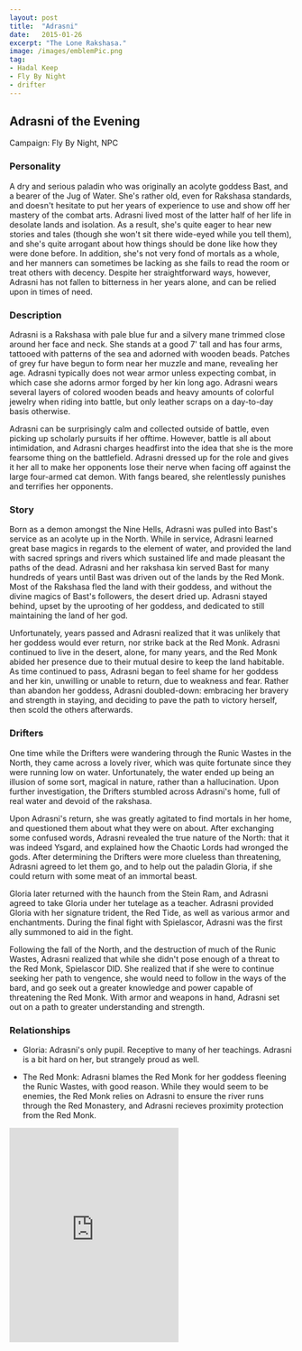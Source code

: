 ```yaml
---
layout: post
title:  "Adrasni"
date:   2015-01-26
excerpt: "The Lone Rakshasa."
image: /images/emblemPic.png
tag:
- Hadal Keep
- Fly By Night
- drifter 
---
```


## Adrasni of the Evening

Campaign: Fly By Night, NPC

### Personality

A dry and serious paladin who was originally an acolyte goddess Bast, and a bearer of the Jug of Water. She's rather old, even for Rakshasa standards, and doesn't hesitate to put her years of experience to use and show off her mastery of the combat arts. Adrasni lived most of the latter half of her life in desolate lands and isolation. As a result, she's quite eager to hear new stories and tales (though she won't sit there wide-eyed while you tell them), and she's quite arrogant about how things should be done like how they were done before. In addition, she's not very fond of mortals as a whole, and her manners can sometimes be lacking as she fails to read the room or treat others with decency. Despite her straightforward ways, however, Adrasni has not fallen to bitterness in her years alone, and can be relied upon in times of need.

### Description

Adrasni is a Rakshasa with pale blue fur and a silvery mane trimmed close around her face and neck. She stands at a good 7' tall and has four arms, tattooed with patterns of the sea and adorned with wooden beads. Patches of grey fur have begun to form near her muzzle and mane, revealing her age. Adrasni typically does not wear armor unless expecting combat, in which case she adorns armor forged by her kin long ago. Adrasni wears several layers of colored wooden beads and heavy amounts of colorful jewelry when riding into battle, but only leather scraps on a day-to-day basis otherwise.

Adrasni can be surprisingly calm and collected outside of battle, even picking up scholarly pursuits if her offtime. However, battle is all about intimidation, and Adrasni charges headfirst into the idea that she is the more fearsome thing on the battlefield. Adrasni dressed up for the role and gives it her all to make her opponents lose their nerve when facing off against the large four-armed cat demon. With fangs beared, she relentlessly punishes and terrifies her opponents.

### Story

Born as a demon amongst the Nine Hells, Adrasni was pulled into Bast's service as an acolyte up in the North. While in service, Adrasni learned great base magics in regards to the element of water, and provided the land with sacred springs and rivers which sustained life and made pleasant the paths of the dead. Adrasni and her rakshasa kin served Bast for many hundreds of years until Bast was driven out of the lands by the Red Monk. Most of the Rakshasa fled the land with their goddess, and without the divine magics of Bast's followers, the desert dried up. Adrasni stayed behind, upset by the uprooting of her goddess, and dedicated to still maintaining the land of her god.

Unfortunately, years passed and Adrasni realized that it was unlikely that her goddess would ever return, nor strike back at the Red Monk. Adrasni continued to live in the desert, alone, for many years, and the Red Monk abided her presence due to their mutual desire to keep the land habitable. As time continued to pass, Adrasni began to feel shame for her goddess and her kin, unwilling or unable to return, due to weakness and fear. Rather than abandon her goddess, Adrasni doubled-down: embracing her bravery and strength in staying, and deciding to pave the path to victory herself, then scold the others afterwards.

### Drifters

One time while the Drifters were wandering through the Runic Wastes in the North, they came across a lovely river, which was quite fortunate since they were running low on water. Unfortunately, the water ended up being an illusion of some sort, magical in nature, rather than a hallucination. Upon further investigation, the Drifters stumbled across Adrasni's home, full of real water and devoid of the rakshasa.

Upon Adrasni's return, she was greatly agitated to find mortals in her home, and questioned them about what they were on about. After exchanging some confused words, Adrasni revealed the true nature of the North: that it was indeed Ysgard, and explained how the Chaotic Lords had wronged the gods. After determining the Drifters were more clueless than threatening, Adrasni agreed to let them go, and to help out the paladin Gloria, if she could return with some meat of an immortal beast.

Gloria later returned with the haunch from the Stein Ram, and Adrasni agreed to take Gloria under her tutelage as a teacher. Adrasni provided Gloria with her signature trident, the Red Tide, as well as various armor and enchantments. During the final fight with Spielascor, Adrasni was the first ally summoned to aid in the fight.

Following the fall of the North, and the destruction of much of the Runic Wastes, Adrasni realized that while she didn't pose enough of a threat to the Red Monk, Spielascor DID. She realized that if she were to continue seeking her path to vengence, she would need to follow in the ways of the bard, and go seek out a greater knowledge and power capable of threatening the Red Monk. With armor and weapons in hand, Adrasni set out on a path to greater understanding and strength.


### Relationships

- Gloria: Adrasni's only pupil. Receptive to many of her teachings. Adrasni is a bit hard on her, but strangely proud as well.

- The Red Monk: Adrasni blames the Red Monk for her goddess fleening the Runic Wastes, with good reason. While they would seem to be enemies, the Red Monk relies on Adrasni to ensure the river runs through the Red Monastery, and Adrasni recieves proximity protection from the Red Monk.


<iframe src="https://open.spotify.com/embed/playlist/7mzEE9BLmlSW32s0DsxnKi" width="300" height="380" frameborder="0" allowtransparency="true" allow="encrypted-media"></iframe>

